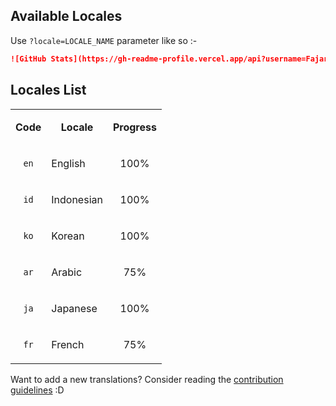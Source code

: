 <!-- DO NOT EDIT THIS FILE DIRECTLY -->
## Available Locales
Use `?locale=LOCALE_NAME` parameter like so :-

```markdown
![GitHub Stats](https://gh-readme-profile.vercel.app/api?username=FajarKim&locale=id)
```

## Locales List

<table>
  <tr>
    <td><p align="center"><b>Code</b></p></td>
    <td><p align="center"><b>Locale</b></p></td>
    <td><p align="center"><b>Progress</b></p></td>
  </tr>
    <tr>
    <td><p align="center"><code>en</code></p></td>
    <td><p align="left">English</p></td>
    <td><p align="center">100%</p></td>
  </tr>  <tr>
    <td><p align="center"><code>id</code></p></td>
    <td><p align="left">Indonesian</p></td>
    <td><p align="center">100%</p></td>
  </tr>  <tr>
    <td><p align="center"><code>ko</code></p></td>
    <td><p align="left">Korean</p></td>
    <td><p align="center">100%</p></td>
  </tr>  <tr>
    <td><p align="center"><code>ar</code></p></td>
    <td><p align="left">Arabic</p></td>
    <td><p align="center">75%</p></td>
  </tr>  <tr>
    <td><p align="center"><code>ja</code></p></td>
    <td><p align="left">Japanese</p></td>
    <td><p align="center">100%</p></td>
  </tr>  <tr>
    <td><p align="center"><code>fr</code></p></td>
    <td><p align="left">French</p></td>
    <td><p align="center">75%</p></td>
  </tr>
</table>

Want to add a new translations? Consider reading the [contribution guidelines](https://github.com/FajarKim/github-readme-profile/blob/master/CONTRIBUTING.md#%EF%B8%8F-translations-contribution) :D
